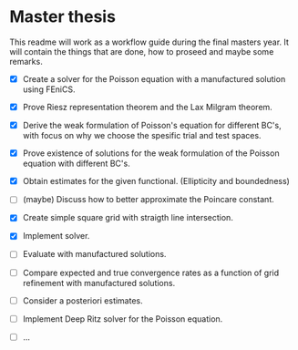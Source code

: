 # Master thesis 
This readme will work as a workflow guide during the final masters year. It will contain the things that are done, how to proseed and maybe some remarks.

- [x] Create a solver for the Poisson equation with a manufactured solution using FEniCS. 
- [x] Prove Riesz representation theorem and the Lax Milgram theorem.
- [x] Derive the weak formulation of Poisson's equation for different BC's, with focus on why we choose the spesific trial and test spaces. 
- [x] Prove existence of solutions for the weak formulation of the Poisson equation with different BC's. 
- [x] Obtain estimates for the given functional. (Ellipticity and boundedness)
- [ ] (maybe) Discuss how to better approximate the Poincare constant. 
- [x] Create simple square grid with straigth line intersection.
- [x] Implement solver. 
- [ ] Evaluate with manufactured solutions. 
- [ ] Compare expected and true convergence rates as a function of grid refinement with manufactured solutions. 
- [ ] Consider a posteriori estimates. 
- [ ] Implement Deep Ritz solver for the Poisson equation. 
- [ ] ... 

